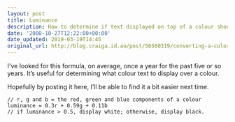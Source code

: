 ```yaml
---
layout: post
title: Luminance
description: How to determine if text displayed on top of a colour should be black or white.
date: '2008-10-27T12:22:00+00:00'
date_updated: 2019-03-19T14:45
original_url: http://blog.craiga.id.au/post/56560319/converting-a-color-to-grayscale
---
```


I've looked for this formula, on average, once a year for the past five or so years. It’s useful for determining what colour text to display over a colour.

Hopefully by posting it here, I’ll be able to find it a bit easier next time.

```
// r, g and b = the red, green and blue components of a colour
luminance = 0.3r + 0.59g + 0.11b
// if luminance > 0.5, display white; otherwise, display black.
```
